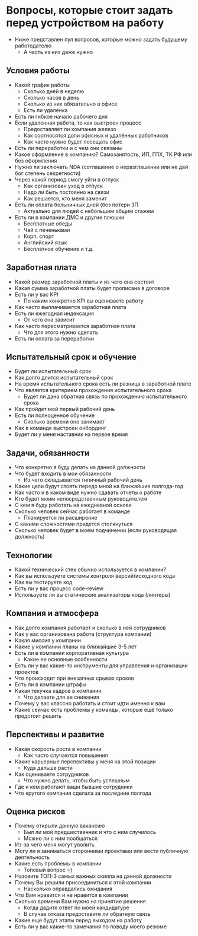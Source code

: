# Вопросы, которые стоит задать перед устройством на работу
* Ниже представлен пул вопросов, которые можно задать будущему работодателю
    * А часть из них даже нужно
## Условия работы
* Какой график работы
    * Сколько дней в неделю
    * Сколько часов в день
    * Сколько из них обязательно в офисе
    * Есть ли удаленка
* Есть ли гибкое начало рабочего дня
* Если удаленная работа, то как выстроен процесс
    * Предоставляет ли компания железо
    * Как соотносятся доли офисных и удалённых работников
    * Как часто нужно будет посещать офис
* Есть ли переработки и с чем они связаны
* Какое оформление в компанию? Самозанятость, ИП, ГПХ, ТК РФ или без оформления
* Нужно ли заключать NDA (соглашение о неразглашении или не дай бог степень секретности)
* Через какой период смогу уйти в отпуск
    * Как организован уход в отпуск
    * Надо ли быть постоянно на связи
    * Как решается, кто меня заменит
* Есть ли оплата больничных дней (без потери ЗП
    * Актуально для людей с небольшим общим стажем
* Есть ли в компании ДМС и другие плюшки
    * Бесплатные обеды
    * Чай с печеньками
    * Корп. спорт
    * Aнглийский язык
    * Бесплатное обучение и т.д.
## Заработная плата
* Какой размер заработной платы и из чего она состоит
* Какая сумма заработной платы будет прописана в договоре
* Есть ли у вас KPI
    * По каким конкретно KPI вы оцениваете работу
* Как часто выплачивается заработная плата
* Есть ли ежегодная индексация
    * От чего она зависит
* Как часто пересматривается заработная плата
    * Что для этого нужно сделать
*	Есть ли оплата за переработки
## Испытательный срок и обучение
*	Будет ли испытательный срок
*	Как долго длится испытательный срок
*	На время испытательного срока есть ли разница в заработной плате
*	Что является критерием прохождения испытательного срока
    *	Будет ли дана обратная связь по прохождению испытательного срока
*	Как пройдет мой первый рабочий день
*	Есть ли полноценное обучение
    * Сколько времени оно занимает
*  Как в команде выстроен онбординг
*	Будет ли у меня наставник на первое время
## Задачи, обязанности
*	Что конкретно я буду делать на данной должности
* Что будет входить в мои обязанности
    * Из чего складывается типичный рабочий день
* Какие цели будут стоять передо мной на ближайшие полгода-год
* Как часто и в каком виде нужно сдавать отчеты о работе
* Кто будет моим непосредственным руководителем
* С кем я буду работать на ежедневной основе
* Сколько человек сейчас работает в команде
    * Планируется ли расширение
* C какими сложностями придется столкнуться
* Сколько человек будет в моем подчинении (если руководящая должность)
## Технологии
* Какой технический стек обычно используется в компании?
* Как вы используете системы контроля версий/исходного кода
* Как вы тестируете код
* Есть ли у вас процесс code-review
* Используете ли вы статические анализаторы кода (линтеры)
## Компания и атмосфера
*	Как долго компания работает и сколько в ней сотрудников
*	Как у вас организована работа (структура компании)
*	Какая миссия у компании
*	Какие у компании планы на ближайшие 3-5 лет
*	Есть ли в компании корпоративная культура
    *	Какие ее основные особенности
*	Есть ли у вас какие-то инструменты для управления и организации проектов
*	Что происходит при внезапных срывах сроков
*	Есть ли в компании штрафы
*	Какая текучка кадров в компании
    * Что делаете для ее снижения
*	Почему у вас классно работать и стоит идти именно к вам
*	Какие сейчас есть проблемы у команды, которые ещё только предстоит решить
## Перспективы и развитие
*	Какая скорость роста в компании
    * Как часто случаются повышения
*	Какие карьерные перспективы у меня на этой позиции
    * Куда дальше расти
*	Как оцениваете сотрудников
    * Что нужно делать, чтобы быть успешным
*	Где и кем работают ваши бывшие сотрудники
*	Что крутого компания сделала за последние полгода
## Оценка рисков
* Почему открыли данную вакансию
    * Был ли мой предшественник и что с ним случилось
    * Можно ли с ним пообщаться
*	Из-за чего меня могут уволить
*	Могу ли я заниматься сторонними проектами или вести публичную деятельность
*	Какие есть проблемы в компании
    * Топовый вопрос =)
*	Назовите ТОП-3 самых важных скилла на данной должности
* Почему Вы решили присоединиться к этой компании
    * Насколько оправдались ожидания
*	Что Вам нравится и не нравится в компании
*	Сколько времени Вам нужно на принятие решения
    * Когда дадите ответ по моей кандидатуре
    * В случае отказа предоставите ли обратную связь
*	Какие еще будут этапы перед выходом на работу
*	Есть ли у вас какие-то замечания по поводу моего резюме
